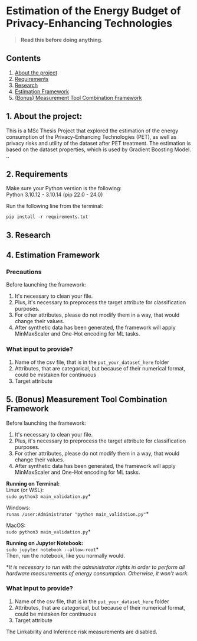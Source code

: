 # Estimation of the Energy Budget of Privacy-Enhancing Technologies

> **Read this before doing anything.**

## Contents
<!-- For instructions, [press here!](#instructions) -->

1. [About the project](#1-about-the-project) 
2. [Requirements](#2-requirements) 
3. [Research](#3-research) 
4. [Estimation Framework](#4-estimation-framework) 
5. [(Bonus) Measurement Tool Combination Framework](#5-bonus-measurement-tool-combination-framework) 
## 1. About the project: <a name="about"></a>
This is a MSc Thesis Project that explored the estimation of the energy consumption of the Privacy-Enhancing Technologies (PET), as well as privacy risks and utility of the dataset after PET treatment. The estimation is based on the dataset properties, which is used by Gradient Boosting Model. 
..


## 2. Requirements <a name="requirements"></a>
Make sure your Python version is the following:<br>
Python 3.10.12 -  3.10.14 (pip 22.0 - 24.0)<br>

Run the following line from the terminal:<br>

`pip install -r requirements.txt`<br>

## 3. Research <a name="research"></a>


## 4. Estimation Framework <a name="estimation"></a>
### Precautions
Before launching the framework:
1. It's necessary to clean your file.<br>
2. Plus, it's necessary to preprocess the target attribute for classification purposes.<br>
3. For other attributes, please do not modify them in a way, that would change their values. <br>
4. After synthetic data has been generated, the framework will apply MinMaxScaler and One-Hot encoding for ML tasks.<br>

### What input to provide?
1. Name of the csv file, that is in the `put_your_dataset_here` folder <br>
2. Attributes, that are categorical, but because of their numerical format, could be mistaken for continuous<br>
3. Target attribute <br>









## 5. (Bonus) Measurement Tool Combination Framework <a name="bonus"></a>
Before launching the framework:
1. It's necessary to clean your file.<br>
2. Plus, it's necessary to preprocess the target attribute for classification purposes.<br>
3. For other attributes, please do not modify them in a way, that would change their values. <br>
4. After synthetic data has been generated, the framework will apply MinMaxScaler and One-Hot encoding for ML tasks.<br>

<strong>Running on Terminal:</strong><br>
Linux (or WSL):<br>
`sudo python3 main_validation.py`*<br>

Windows:<br>
`runas /user:Administrator "python main_validation.py"`*<br>

MacOS:<br>
`sudo python3 main_validation.py`*<br>

<strong>Running on Jupyter Notebook:</strong><br>
`sudo jupyter notebook --allow-root`*<br>
Then, run the notebook, like you normally would.<br>

*<em>It is necessary to run with the administrator rights in order to perform all hardware measurements of energy consumption. Otherwise, it won't work.</em>

### What input to provide?
1. Name of the csv file, that is in the `put_your_dataset_here` folder <br>
2. Attributes, that are categorical, but because of their numerical format, could be mistaken for continuous<br>
3. Target attribute<br>

The Linkability and Inference risk measurements are disabled.



